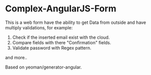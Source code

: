 Complex-AngularJS-Form
======================


This is a web form have the ability to get Data from outside and have multiply validations, for example:

1. Check if the inserted email exist with the cloud.
2. Compare fields with there "Confirmation" fields.
3. Validate password with Regex pattern.

and more..

Based on yeoman/generator-angular.
